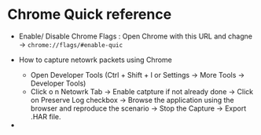 Chrome Quick reference
======================


- Enable/ Disable Chrome Flags : Open Chrome with this URL and chagne -> `chrome://flags/#enable-quic`

- How to capture netowrk packets using Chrome
  - Open Developer Tools (Ctrl + Shift + I or Settings -> More Tools -> Developer Tools)
  - Click o n Netowrk Tab -> Enable catpture if not already done -> Click on Preserve Log checkbox -> Browse the application using the browser and reproduce the scenario -> Stop the Capture -> Export .HAR file.
 
- 
